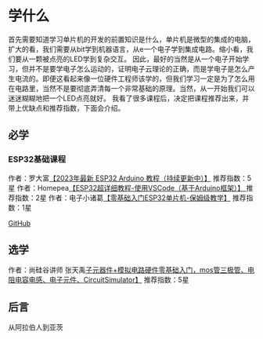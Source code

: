 # 学什么
首先需要知道学习单片机的开发的前置知识是什么，单片机是微型的集成的电脑，扩大的看，我们需要从bit学到机器语言，从e一个电子学到集成电路。缩小看，我们要从一颗被点亮的LED学到复杂交互。
因此，最好的当然是从一个电子开始学习，但并不是要学电子怎么运动的，证明电子云理论的正确，而是学电子是怎么产生电流的。即便这看起来像一位硬件工程师该学的，但我们学习一定是为了怎么用在电路里，当然不是要彻底弄清每一个非常基础的原理。当然，从一开始我们可以迷迷糊糊地把一个LED点亮就好。
我看了很多课程后，决定把课程推荐出来，并带上优缺点和推荐指数，下面会介绍。

## 必学
### ESP32基础课程
作者：罗大富[【2023年最新 ESP32 Arduino 教程（持续更新中）】]( https://www.bilibili.com/video/BV1RM4y1a7J5/)
推荐指数：5星
作者：Homepea[【ESP32超详细教程-使用VSCode（基于Arduino框架）】 ](https://www.bilibili.com/video/BV1tv411w74d/)
推荐指数：2星
作者：电子小诸葛[【零基础入门ESP32单片机-保姆级教学】](https://www.bilibili.com/video/BV1bqVnzREnQ/)
推荐指数：1星

[GitHub](https://github.com)

## 选学
作者：尚硅谷讲师 张天禹[子元器件+模拟电路硬件零基础入门，mos管三极管、电阻电容电感、电子元件、CircuitSimulator】](https://www.bilibili.com/video/BV1ho9vYFE7b/)
推荐指数：5星

## 后言
从阿拉伯人到亚茨
